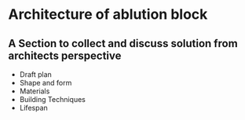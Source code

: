 # Architecture of ablution block

## A Section to collect and discuss solution from architects perspective

* Draft plan
* Shape and form 
* Materials
* Building Techniques
* Lifespan

